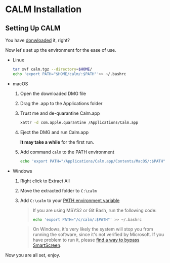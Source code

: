 # CALM Installation

## Setting Up CALM

You have [donwloaded](https://github.com/VitoVan/calm#pre-built-binary) it, right?

Now let's set up the environment for the ease of use.

- Linux
  ```bash
  tar xvf calm.tgz --directory=$HOME/
  echo 'export PATH="$HOME/calm/:$PATH"'>> ~/.bashrc
  ```
- macOS
  1. Open the downloaded DMG file

  2. Drag the .app to the Applications folder

  3. Trust me and de-quarantine Calm.app

      ```bash
      xattr -d com.apple.quarantine /Applications/Calm.app
      ```

  4. Eject the DMG and run Calm.app

     **It may take a while** for the first run.

  5. Add command `calm` to the PATH environment

      ```bash
      echo 'export PATH="/Applications/Calm.app/Contents/MacOS/:$PATH"'>> ~/.bashrc
      ```


- Windows
  1. Right click to Extract All

  2. Move the extracted folder to `C:\calm`

  3. Add `C:\calm` to your [PATH environment variable](https://helpdeskgeek.com/windows-10/add-windows-path-environment-variable/)

     > If you are using MSYS2 or Git Bash, run the following code:
     >
       > ```bash
      > echo 'export PATH="/c/calm/:$PATH"' >> ~/.bashrc
      > ```

     > On Windows, it's very likely the system will stop you from running the software, since it's not verified by Microsoft. If you have problem to run it, please [find a way to bypass SmartScreen](https://www.google.com/search?q=how+to+get+around+windows+smartscreen).


Now you are all set, enjoy.
